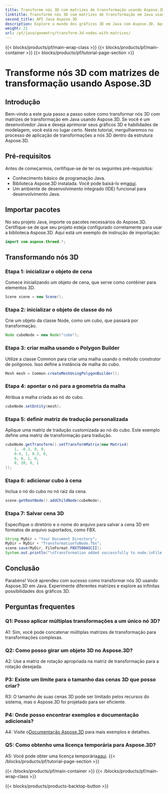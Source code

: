 ```yaml
---
title: Transforme nós 3D com matrizes de transformação usando Aspose.3D
linktitle: Transforme nós 3D com matrizes de transformação em Java usando Aspose.3D
second_title: API Java Aspose.3D
description: Explore o mundo dos gráficos 3D em Java com Aspose.3D. Aprenda a transformar nós sem esforço usando matrizes de transformação.
weight: 21
url: /pt/java/geometry/transform-3d-nodes-with-matrices/
---
```


{{< blocks/products/pf/main-wrap-class >}}
{{< blocks/products/pf/main-container >}}
{{< blocks/products/pf/tutorial-page-section >}}

# Transforme nós 3D com matrizes de transformação usando Aspose.3D

## Introdução

Bem-vindo a este guia passo a passo sobre como transformar nós 3D com matrizes de transformação em Java usando Aspose.3D. Se você é um desenvolvedor Java e deseja aprimorar seus gráficos 3D e habilidades de modelagem, você está no lugar certo. Neste tutorial, mergulharemos no processo de aplicação de transformações a nós 3D dentro da estrutura Aspose.3D.

## Pré-requisitos

Antes de começarmos, certifique-se de ter os seguintes pré-requisitos:

- Conhecimento básico de programação Java.
-  Biblioteca Aspose.3D instalada. Você pode baixá-lo em[aqui](https://releases.aspose.com/3d/java/).
- Um ambiente de desenvolvimento integrado (IDE) funcional para desenvolvimento Java.

## Importar pacotes

No seu projeto Java, importe os pacotes necessários do Aspose.3D. Certifique-se de que seu projeto esteja configurado corretamente para usar a biblioteca Aspose.3D. Aqui está um exemplo de instrução de importação:

```java
import com.aspose.threed.*;

```

## Transformando nós 3D

### Etapa 1: inicializar o objeto de cena

Comece inicializando um objeto de cena, que serve como contêiner para elementos 3D.

```java
Scene scene = new Scene();
```

### Etapa 2: inicializar o objeto de classe do nó

Crie um objeto da classe Node, como um cubo, que passará por transformação.

```java
Node cubeNode = new Node("cube");
```

### Etapa 3: criar malha usando o Polygon Builder

Utilize a classe Common para criar uma malha usando o método construtor de polígonos. Isso define a instância de malha do cubo.

```java
Mesh mesh = Common.createMeshUsingPolygonBuilder();
```

### Etapa 4: apontar o nó para a geometria da malha

Atribua a malha criada ao nó do cubo.

```java
cubeNode.setEntity(mesh);
```

### Etapa 5: definir matriz de tradução personalizada

Aplique uma matriz de tradução customizada ao nó do cubo. Este exemplo define uma matriz de transformação para tradução.

```java
cubeNode.getTransform().setTransformMatrix(new Matrix4(
    1, -0.3, 0, 0,
    0.4, 1, 0.3, 0,
    0, 0, 1, 0,
    0, 20, 0, 1
));
```

### Etapa 6: adicionar cubo à cena

Inclua o nó do cubo no nó raiz da cena.

```java
scene.getRootNode().addChildNode(cubeNode);
```

### Etapa 7: Salvar cena 3D

Especifique o diretório e o nome do arquivo para salvar a cena 3D em formatos de arquivo suportados, como FBX.

```java
String MyDir = "Your Document Directory";
MyDir = MyDir + "TransformationToNode.fbx";
scene.save(MyDir, FileFormat.FBX7500ASCII);
System.out.println("\nTransformation added successfully to node.\nFile saved at " + MyDir);
```

## Conclusão

Parabéns! Você aprendeu com sucesso como transformar nós 3D usando Aspose.3D em Java. Experimente diferentes matrizes e explore as infinitas possibilidades dos gráficos 3D.

## Perguntas frequentes

### Q1: Posso aplicar múltiplas transformações a um único nó 3D?

A1: Sim, você pode concatenar múltiplas matrizes de transformação para transformações complexas.

### Q2: Como posso girar um objeto 3D no Aspose.3D?

A2: Use a matriz de rotação apropriada na matriz de transformação para a rotação desejada.

### P3: Existe um limite para o tamanho das cenas 3D que posso criar?

R3: O tamanho de suas cenas 3D pode ser limitado pelos recursos do sistema, mas o Aspose.3D foi projetado para ser eficiente.

### P4: Onde posso encontrar exemplos e documentação adicionais?

 A4: Visite o[Documentação Aspose.3D](https://reference.aspose.com/3d/java/) para mais exemplos e detalhes.

### Q5: Como obtenho uma licença temporária para Aspose.3D?

 A5: Você pode obter uma licença temporária[aqui](https://purchase.aspose.com/temporary-license/).
{{< /blocks/products/pf/tutorial-page-section >}}

{{< /blocks/products/pf/main-container >}}
{{< /blocks/products/pf/main-wrap-class >}}

{{< blocks/products/products-backtop-button >}}
